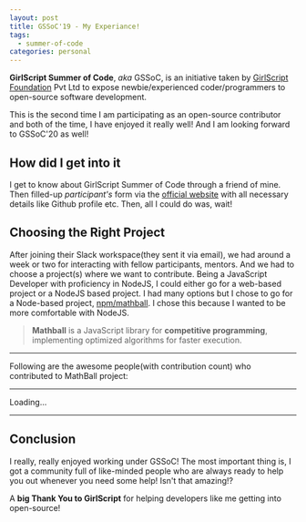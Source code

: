 ```yaml
---
layout: post
title: GSSoC'19 - My Experiance!
tags:
  - summer-of-code
categories: personal
---
```


**GirlScript Summer of Code**, _aka_ GSSoC, is an initiative taken by [GirlScript Foundation](https://www.girlscript.tech/) Pvt Ltd to expose newbie/experienced coder/programmers to open-source software development.

This is the second time I am participating as an open-source contributor and both of the time, I have enjoyed it really well! And I am looking forward to GSSoC'20 as well!

## How did I get into it

I get to know about GirlScript Summer of Code through a friend of mine. Then filled-up _participant's_ form via the [official website](https://gssoc.tech) with all necessary details like Github profile etc. Then, all I could do was, wait!

## Choosing the Right Project

After joining their Slack workspace(they sent it via email), we had around a week or two for interacting with fellow participants, mentors. And we had to choose a project(s) where we want to contribute.
Being a JavaScript Developer with proficiency in NodeJS, I could either go for a web-based project or a NodeJS based project. I had many options but I chose to go for a Node-based project, [npm/mathball](https://npmjs.com/package/mathball). I chose this because I wanted to be more comfortable with NodeJS.

> **Mathball** is a JavaScript library for **competitive programming**, implementing optimized algorithms for faster execution.

---

Following are the awesome people(with contribution count) who contributed to MathBall project:

---

<div id="contributors" style="display: flex; flex-wrap: wrap">Loading...</div>

---

## Conclusion

I really, really enjoyed working under GSSoC! The most important thing is, I got a community full of like-minded people who are always ready to help you out whenever you need some help! Isn't that amazing!?

A **big Thank You to GirlScript** for helping developers like me getting into open-source!

<!-- SCRIPTS -->
<script>
  let contributorsHTML = '';
  fetch('https://api.github.com/repos/pbiswas101/mathball/contributors')
  .then(data => data.json())
  .then(contributors => {
    contributors.forEach(contributor => {
      contributorsHTML += `<a href="${contributor.html_url}">${contributor.login}(${contributor.contributions})</a>&nbsp;&nbsp;&middot;&nbsp;&nbsp;`
    });

    document.querySelector('#contributors').innerHTML = contributorsHTML;

})
</script>

